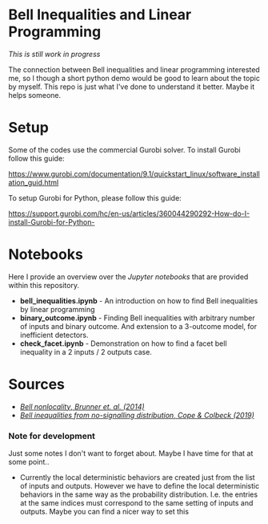 # Bell Inequalities and Linear Programming

*This is still work in progress*

The connection between Bell inequalities and linear programming interested me, so I though a short python demo would be
good to learn about the topic by myself. This repo is just what I've done to understand it better. Maybe it helps someone.

# Setup 
Some of the codes use the commercial Gurobi solver. To install Gurobi follow this guide:

https://www.gurobi.com/documentation/9.1/quickstart_linux/software_installation_guid.html

To setup Gurobi for Python, please follow this guide:

https://support.gurobi.com/hc/en-us/articles/360044290292-How-do-I-install-Gurobi-for-Python-

# Notebooks
Here I provide an overview over the *Jupyter notebooks* that are provided within this repository. 

* **bell_inequalities.ipynb** - An introduction on how to find Bell inequalities by linear programming
* **binary_outcome.ipynb** - Finding Bell inequalities with arbitrary number of inputs and binary outcome. And extension to a 3-outcome model, for inefficient detectors.
* **check_facet.ipynb** - Demonstration on how to find a facet bell inequality in a 2 inputs / 2 outputs case.

# Sources

* [*Bell nonlocality*, *Brunner et. al. (2014)*](https://arxiv.org/abs/1303.2849)
* [*Bell inequalities from no-signalling distribution*, *Cope & Colbeck (2019)*](https://arxiv.org/abs/1812.10017)

### Note for development
Just some notes I don't want to forget about. Maybe I have time for that at some point..


* Currently the local deterministic behaviors are created just from the list of inputs and outputs. However we have to 
define the local deterministic behaviors in the same way as the probability distribution. I.e. the entries at the same
indices must correspond to the same setting of inputs and outputs. Maybe you can find a nicer way to set this


